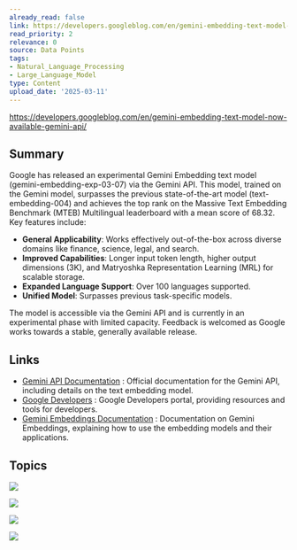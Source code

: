 ```yaml
---
already_read: false
link: https://developers.googleblog.com/en/gemini-embedding-text-model-now-available-gemini-api/
read_priority: 2
relevance: 0
source: Data Points
tags:
- Natural_Language_Processing
- Large_Language_Model
type: Content
upload_date: '2025-03-11'
---
```


https://developers.googleblog.com/en/gemini-embedding-text-model-now-available-gemini-api/
## Summary

Google has released an experimental Gemini Embedding text model (gemini-embedding-exp-03-07) via the Gemini API. This model, trained on the Gemini model, surpasses the previous state-of-the-art model (text-embedding-004) and achieves the top rank on the Massive Text Embedding Benchmark (MTEB) Multilingual leaderboard with a mean score of 68.32. Key features include:

- **General Applicability**: Works effectively out-of-the-box across diverse domains like finance, science, legal, and search.
- **Improved Capabilities**: Longer input token length, higher output dimensions (3K), and Matryoshka Representation Learning (MRL) for scalable storage.
- **Expanded Language Support**: Over 100 languages supported.
- **Unified Model**: Surpasses previous task-specific models.

The model is accessible via the Gemini API and is currently in an experimental phase with limited capacity. Feedback is welcomed as Google works towards a stable, generally available release.
## Links

- [Gemini API Documentation](https://ai.google.dev/gemini-api/docs/models/gemini#text-embedding) : Official documentation for the Gemini API, including details on the text embedding model.
- [Google Developers](https://developers.google.com/) : Google Developers portal, providing resources and tools for developers.
- [Gemini Embeddings Documentation](https://ai.google.dev/gemini-api/docs/embeddings) : Documentation on Gemini Embeddings, explaining how to use the embedding models and their applications.

## Topics

![](topics/Model/Gemini%20Embedding%20Model)

![](topics/Concept/Matryoshka%20Representation%20Learning)

![](topics/Dataset/Massive%20Text%20Embedding%20Benchmark%20MTEB)

![](topics/Concept/Retrieval%20Augmented%20Generation%20RAG)